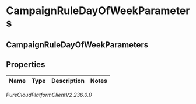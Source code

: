 # CampaignRuleDayOfWeekParameters

## CampaignRuleDayOfWeekParameters

## Properties

|Name | Type | Description | Notes|
|------------ | ------------- | ------------- | -------------|



_PureCloudPlatformClientV2 236.0.0_
